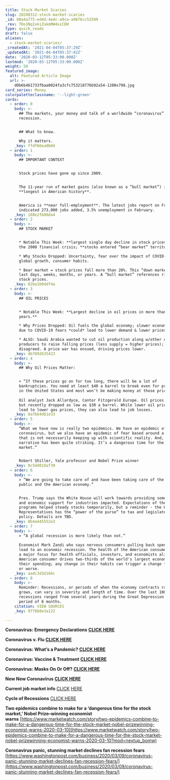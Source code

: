 ```yaml
---
title: Stock Market Scaries
slug: 20200312-stock-market-scaries
_id: 00a4a775-ed4d-4edc-a9ca-a9876cc52589
_rev: TDo1Nq1xkiZakmRW4xiCDH
type: quick_reads
draft: false
aliases:
  - stock-market-scaries/
_createdAt: '2021-04-04T05:37:29Z'
_updatedAt: '2021-04-04T05:37:42Z'
date: '2020-03-12T05:33:00.000Z'
lastmod: '2020-03-12T05:33:00.000Z'
weight: 50
featured_image:
  alt: Featured Article Image
  url: >-
    d0b6b461733fbaa0024fa3cfc753218776b92a54-1200x798.jpg
card_series: Money
colorpaletteclassname: '--light-green'
cards:
  - order: 0
    body: >-
      ## The markets, your money and talk of a worldwide “coronavirus”
      recession.


      ## What to know.  

      Why it matters.
    _key: ffdf66ea0b04
  - order: 1
    body: >-
      ## IMPORTANT CONTEXT


      Stock prices have gone up since 2009.


      The 11-year run of market gains (also known as a “bull market”) is the
      **longest in American history**.


      America is **near full-employment**. The latest jobs report on Friday
      indicated 273,000 jobs added, 3.5% unemployment in February.
    _key: 188e2fb80da4
  - order: 2
    body: >-
      ## STOCK MARKET


      * Notable This Week: **largest single day decline in stock prices** since
      the 2008 financial crisis; **stocks entered “bear market” territory.**

      * Why Stocks Dropped: Uncertainty, fear over the impact of COVID-19 on
      global growth, consumer habits.

      * Bear market = stock prices fall more than 20%. This “down market” can
      last days, weeks, months, or years. A “bull market” references rising
      stock prices.
    _key: 82ba1b04df4a
  - order: 3
    body: >-
      ## OIL PRICES


      * Notable This Week: **Largest decline in oil prices in more than 25
      years.**

      * Why Prices Dropped: Oil fuels the global economy; slower economic growth
      due to COVID-19 fears *could* lead to lower demand & lower prices.

      * ALSO: Saudi Arabia wanted to cut oil production along w/other oil
      producers to raise falling prices (less supply = higher prices); Russia
      disagreed. A price war has ensued, driving prices lower.
    _key: 4b7892635423
  - order: 4
    body: >-
      ## Why Oil Prices Matter:


      > “If these prices go on for too long, there will be a lot of
      bankruptcies. You need at least $40 a barrel to break even for production
      in the United States and most won’t be making money at those prices.”  
        
      Oil analyst Jack Allardyce, Cantor Fitzgerald Europe. Oil prices fluctuate
      but recently dropped as low as $30 a barrel. While lower oil prices may
      lead to lower gas prices, they can also lead to job losses.
    _key: 8a7bb4db1e33
  - order: 5
    body: >-
      “What we have now is really two epidemics. We have an epidemic of the
      coronavirus, but we also have an epidemic of fear based around a narrative
      that is not necessarily keeping up with scientific reality. And, this
      narrative has been quite striking. It’s a dangerous time for the stock
      market.”


      Robert Shiller, Yale professor and Nobel Prize winner
    _key: 0c5d4018af39
  - order: 6
    body: >-
      > “We are going to take care of and have been taking care of the American
      public and the American economy.”


      Pres. Trump says the White House will work towards providing some tax cuts
      and economic support for industries impacted. Expectations of these
      programs helped steady stocks temporarily, but a reminder - the House of
      Representatives has the “power of the purse” to tax and legislate economic
      policy. Details are TBD.
    _key: 0b4a445552e3
  - order: 7
    body: >-
      > “A global recession is more likely than not.”  
        
      Economist Mark Zandi who says nervous consumers pulling back spending may
      lead to an economic recession. The health of the American consumer remains
      a major focus for health officials, investors, and economists alike. The
      American consumer drives two-thirds of the world's largest economy with
      their spending; any change in their habits can trigger a change for better
      or worse.
    _key: aadc3d3d166c
  - order: 8
    body: >-
      Reminder: Recessions, or periods of when the economy contracts rather than
      grows, can vary in severity and length of time. Over the last 100 years,
      recessions ranged from several years during the Great Depression to a
      period of 6 months.
    citation: VIEW SOURCES
    _key: 9778b0e3a122

---
```

**Coronavirus: Emergency Declarations** [**CLICK HERE**](https://smarthernews.com/covid19-emergency-declarations/)

**Coronavirus v. Flu** [**CLICK HERE**](https://smarthernews.com/not-the-flu/)

**Coronavirus: What’s a Pandemic?** [**CLICK HERE**](https://smarthernews.com/pandemic-potential/)

**Coronavirus: Vaccine & Treatment** [**CLICK HERE**](https://smarthernews.com/coronavirus-whats-next-vaccine-treatment/)

**Coronavirus: Masks On Or Off?** [**CLICK HERE**](https://smarthernews.com/cornoavirus-update/)

**New New Coronavirus** [**CLICK HERE**](https://smarthernews.com/the-new-new-coronavirus/)

**Current job market info** [C](https://www.bls.gov/news.release/empsit.nr0.htm)[LICK](https://www.bls.gov/news.release/empsit.nr0.htm) [HERE](https://www.bls.gov/news.release/empsit.nr0.htm)

**Cycle of Recessions** [CLICK HERE](https://www.nber.org/cycles.html)

**Two epidemics combine to make for a ‘dangerous time for the stock market,’ Nobel Prize–winning economist warns** [https://www.marketwatch.com/story/two-epidemics-combine-to-make-for-a-dangerous-time-for-the-stock-market-nobel-prizewinning-economist-warns-2020-03-10](https://www.marketwatch.com/story/two-epidemics-combine-to-make-for-a-dangerous-time-for-the-stock-market-nobel-prizewinning-economist-warns-2020-03-10?mod=nextup_bomw)

**Coronavirus panic, stunning market declines fan recession fears**  
[https://www.washingtonpost.com/business/2020/03/09/coronavirus-panic-stunning-market-declines-fan-recession-fears/](https://www.washingtonpost.com/business/2020/03/09/coronavirus-panic-stunning-market-declines-fan-recession-fears/)